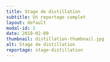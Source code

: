 ```yaml
---
title: Stage de distillation
subtitle: Un reportage complet
layout: default
modal-id: 2
date: 2018-02-09
thumbnail: distillation-thumbnail.jpg
alt: Stage de distillation
reportage: stage-distillation
---
```

